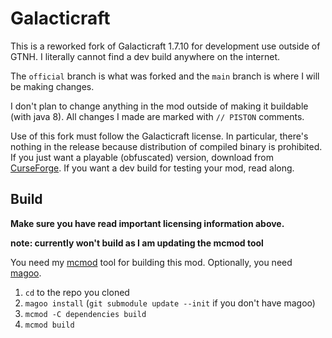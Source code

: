# Galacticraft
This is a reworked fork of Galacticraft 1.7.10 for development use outside of GTNH. I literally
cannot find a dev build anywhere on the internet.

The `official` branch is what was forked and the `main` branch is where I will be making changes.

I don't plan to change anything in the mod outside of making it buildable (with java 8). All changes I made are marked with `// PISTON` comments.

Use of this fork must follow the Galacticraft license. In particular, there's nothing in the release because
distribution of compiled binary is prohibited. If you just want a playable (obfuscated) version, download from [CurseForge](https://www.curseforge.com/minecraft/mc-mods/galacticraft-legacy/files?page=1&pageSize=20&version=1.7.10). If you want a dev build for testing your mod, read along.

## Build
**Make sure you have read important licensing information above.**

**note: currently won't build as I am updating the mcmod tool**

You need my [mcmod](https://github.com/NinthTechMC/mcmod) tool for building this mod. Optionally, you need [magoo](https://github.com/Pistonite/magoo).

1. `cd` to the repo you cloned
2. `magoo install` (`git submodule update --init` if you don't have magoo)
3. `mcmod -C dependencies build`
4. `mcmod build`
